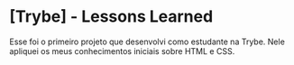 
# [Trybe] - Lessons Learned

Esse foi o primeiro projeto que desenvolvi como estudante na Trybe. Nele apliquei os meus conhecimentos iniciais sobre HTML e CSS.
